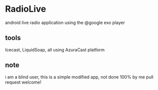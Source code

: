 # RadioLive

android live radio application
using the @google exo player

## tools
Icecast, LiquidSoap, all using AzuraCast platform

## note
i am a blind user, this is a simple modified app, not done 100% by me
pull request welcome!